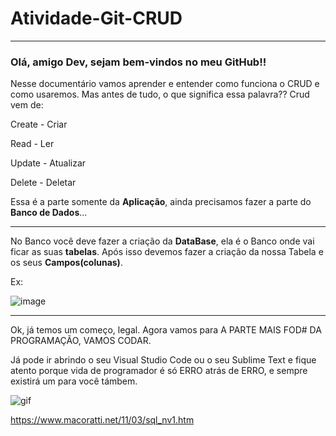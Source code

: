 # Atividade-Git-CRUD #
<hr>

<h3>Olá, amigo Dev, sejam bem-vindos no meu GitHub!!</h3>

Nesse documentário vamos aprender e entender como funciona o CRUD e como usaremos. Mas antes de tudo, o que significa essa palavra?? </h1>
Crud vem de:<p>
Create - Criar<p>
Read - Ler<p>
Update - Atualizar<p>
Delete - Deletar<p>

  Essa é a parte somente da <b>Aplicação</b>, ainda precisamos fazer a parte do <b>Banco de Dados</b>...

<hr>

No Banco você deve fazer a criação da <b>DataBase</b>, ela é o Banco onde vai ficar as suas <b>tabelas</b>. Após isso devemos fazer a criação da
nossa Tabela e os seus <b>Campos(colunas)</b>.<p>
  Ex:

![image](https://user-images.githubusercontent.com/128431515/228084796-0ca55c2f-4488-4e2a-aea6-63133724fb85.png)

<hr></hr>


Ok, já temos um começo, legal. Agora vamos para A PARTE MAIS FOD# DA PROGRAMAÇÃO, VAMOS CODAR.<br>


Já pode ir abrindo o seu Visual Studio Code ou o seu Sublime Text e fique atento porque vida de programador é só ERRO atrás de ERRO, e sempre existirá um para você támbem.




![gif](https://user-images.githubusercontent.com/128431515/228334861-b5c09ee6-987f-46ea-9a89-837ba14626a5.gif)




https://www.macoratti.net/11/03/sql_nv1.htm


